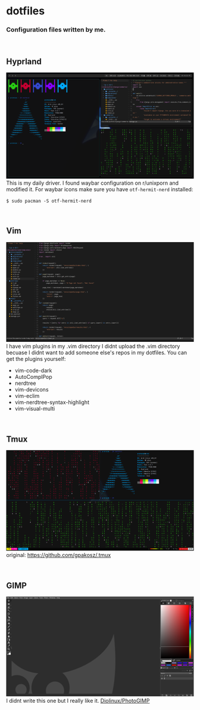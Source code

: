 # dotfiles
### Configuration files written by me.

<br>

## Hyprland
![workspace preview](screenshots/workspace.png)
This is my daily driver. I found waybar configuration on r/unixporn and modified it.
For waybar icons make sure you have `otf-hermit-nerd` installed:

```shell
$ sudo pacman -S otf-hermit-nerd
```

<br>

## Vim
![vim preview](screenshots/vim.png)
I have vim plugins in my .vim directory I didnt upload the .vim directory becuase I didnt want to add someone else's repos in my dotfiles. You can get the plugins yourself:

- vim-code-dark
- AutoComplPop
- nerdtree
- vim-devicons
- vim-eclim
- vim-nerdtree-syntax-highlight
- vim-visual-multi

<br>

## Tmux
![tmux preview](screenshots/tmux.png)
original: https://github.com/gpakosz/.tmux

<br>

## GIMP
![GIMP preview](screenshots/gimp.png)
I didnt write this one but I really like it. [Diolinux/PhotoGIMP](https://github.com/Diolinux/PhotoGIMP/tree/master/.var/app/org.gimp.GIMP/config/GIMP/2.10)
